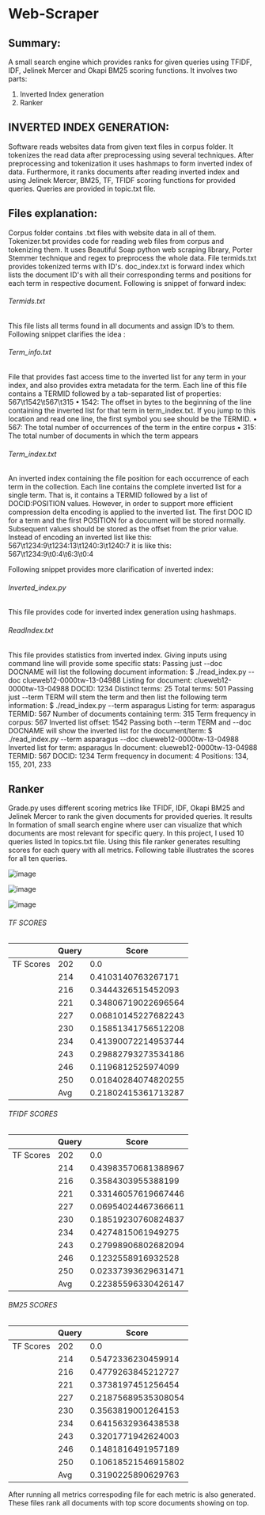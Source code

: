 # Web-Scraper

## Summary:
A small search engine which provides ranks for given queries using TFIDF, IDF, Jelinek Mercer and Okapi BM25 scoring functions. 
It involves two parts:
  1. Inverted Index generation
  2. Ranker 
  
## INVERTED INDEX GENERATION:
Software reads websites data from given text files in corpus folder. It tokenizes the read data after preprocessing using several techniques. After preprocessing and tokenization it uses hashmaps to form inverted index of data. Furthermore, it ranks documents after reading inverted index and using Jelinek Mercer, BM25, TF, TFIDF scoring functions for provided queries. Queries are provided in topic.txt file.

## Files explanation:

Corpus folder contains .txt files with website data in all of them. 
Tokenizer.txt  provides code for reading web files from corpus and tokenizing them. It uses Beautiful Soap python web scraping library, Porter Stemmer technique and regex to preprocess the whole data. File termids.txt provides tokenized terms with ID's. doc_index.txt is forward index which lists the document ID's with all their corresponding terms and positions for each term in respective document. 
Following is snippet of forward index:


###### Termids.txt  
This file lists all terms found in all documents and assign ID’s to them. Following snippet clarifies the idea :

###### Term_info.txt 
File that provides fast access time to the inverted list for any term in your index, and also provides extra metadata for the term. Each line of this file contains a TERMID followed by a tab-separated list of properties: 567\t1542\t567\t315 
    • 1542: The offset in bytes to the beginning of the line containing the inverted list for that term in term_index.txt. If you jump to this location and read one line, the first symbol you see should be the TERMID. 
    • 567: The total number of occurrences of the term in the entire corpus 
    • 315: The total number of documents in which the term appears 

###### Term_index.txt 
 An inverted index containing the file position for each occurrence of each term in the collection. Each line contains the complete inverted list for a single term. That is, it contains a TERMID followed by a list of DOCID:POSITION values. However, in order to support more efficient compression delta encoding  is applied to the inverted list. The first DOC ID for a term and the first POSITION for a document will be stored normally. Subsequent values should be stored as the offset from the prior value. Instead of encoding an inverted list like this: 567\t1234:9\t1234:13\t1240:3\t1240:7 it is like this: 567\t1234:9\t0:4\t6:3\t0:4 



Following snippet provides more clarification of inverted index: 



###### Inverted_index.py 
This file provides code for inverted index generation using hashmaps. 

###### ReadIndex.txt 
This file provides statistics from inverted index. Giving inputs using command line will provide some specific stats: 
Passing just --doc DOCNAME will list the following document information:
$ ./read_index.py --doc clueweb12-0000tw-13-04988
Listing for document: clueweb12-0000tw-13-04988
DOCID: 1234
Distinct terms: 25
Total terms: 501
Passing just --term TERM will stem the term and then list the following term information:
$ ./read_index.py --term asparagus
Listing for term: asparagus
TERMID: 567
Number of documents containing term: 315
Term frequency in corpus: 567
Inverted list offset: 1542
Passing both --term TERM and --doc DOCNAME will show the inverted list for the
document/term:
$ ./read_index.py --term asparagus --doc clueweb12-0000tw-13-04988
Inverted list for term: asparagus
In document: clueweb12-0000tw-13-04988
TERMID: 567
DOCID: 1234
Term frequency in document: 4
Positions: 134, 155, 201, 233


## Ranker

Grade.py uses different scoring metrics like TFIDF, IDF, Okapi BM25 and Jelinek Mercer to rank the given documents for provided queries. It results In formation of small search engine where user can visualize that which documents are most relevant for specific query. 
In this project, I used 10 queries listed In topics.txt file. Using this file ranker generates resulting scores for each query with all metrics. Following table illustrates the scores for all ten queries.
  


![image](https://drive.google.com/uc?export=view&id=1F6aER5Gd3fnB2Uhy8ws991_WKF92JUUL)


![image](https://drive.google.com/uc?export=view&id=1PRm9_B3UIiGyr_vJoOHXVytZXihrkCUf)


![image](https://drive.google.com/uc?export=view&id=1l9CmCEPV1HnTExhKagNN5kif97lBLByD)

###### TF SCORES
|               |     Query     |  Score           |
| ------------- | ------------- | ---------------- |
| TF Scores   | 202   | 0.0                        |
|     | 214           | 0.4103140763267171         |
|     | 216          | 0.3444326515452093         |
|     | 221        | 0.34806719022696564        |
|     | 227           | 0.06810145227682243        |
|     | 230           | 0.15851341756512208        |
|     | 234           | 0.41390072214953744        |
|     | 243           | 0.29882793273534186        |
|     | 246           | 0.1196812525974099        |
|     | 250           | 0.01840284074820255        |
|     | Avg           | 0.21802415361713287        |


###### TFIDF SCORES
|               |     Query     |  Score           |
| ------------- | ------------- | ---------------- |
| TF Scores   | 202   | 0.0                        |
|     | 214           | 0.43983570681388967        |
|     | 216          | 0.3584303955388199        |
|     | 221        | 0.33146057619667446        |
|     | 227           | 0.06954024467366611        |
|     | 230           | 0.18519230760824837        |
|     | 234           | 0.4274815061949275       |
|     | 243           | 0.27998906802682094       |
|     | 246           | 0.1232558916932528       |
|     | 250           | 0.02337393629631471        |
|     | Avg           | 0.22385596330426147       |

###### BM25 SCORES
|               |     Query     |  Score           |
| ------------- | ------------- | ---------------- |
| TF Scores   | 202   | 0.0                        |
|     | 214           | 0.5472336230459914        |
|     | 216          | 0.4779263845212727        |
|     | 221        | 0.3738197451256454      |
|     | 227           | 0.21875689535308054        |
|     | 230           | 0.3563819001264153        |
|     | 234           | 0.6415632936438538      |
|     | 243           | 0.3201771942624003      |
|     | 246           | 0.1481816491957189      |
|     | 250           | 0.10618521546915802     |
|     | Avg           | 0.3190225890629763       |

After running all metrics correspoding file for each metric is also generated. These files rank all documents with top score documents showing on top. 
